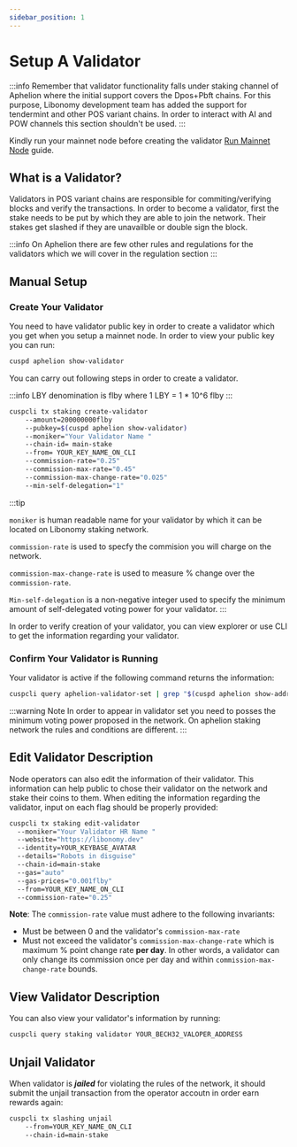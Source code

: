 ```yaml
---
sidebar_position: 1
---
```


# Setup A Validator

:::info
Remember that validator functionality falls under staking channel of Aphelion where the initial support covers the Dpos+Pbft chains. For this purpose, Libonomy development team has added the support for tendermint and other POS variant chains. In order to interact with AI and POW channels this section shouldn't be used.
:::

Kindly run your mainnet node before creating the validator [Run Mainnet Node](../Installation/join-staking-network.md) guide.

## What is a Validator?

Validators in POS variant chains are responsible for commiting/verifying blocks and verify the transactions. In order to become a validator, first the stake needs to be put by which they are able to join the network. Their stakes get slashed if they are unavailble or double sign the block.

:::info
On Aphelion there are few other rules and regulations for the validators which we will cover in the regulation section
:::

## Manual Setup

### Create Your Validator

You need to have validator public key in order to create a validator which you get when you setup a mainnet node.
In order to view your public key you can run:

```bash
cuspd aphelion show-validator
```

You can carry out following steps in order to create a validator.

:::info
LBY denomination is flby where 1 LBY = 1 \* 10^6 flby
:::

```bash
cuspcli tx staking create-validator
    --amount=200000000flby
    --pubkey=$(cuspd aphelion show-validator)
    --moniker="Your Validator Name "
    --chain-id= main-stake
    --from= YOUR_KEY_NAME_ON_CLI
    --commission-rate="0.25"
    --commission-max-rate="0.45"
    --commission-max-change-rate="0.025"
    --min-self-delegation="1"
```

:::tip

`moniker` is human readable name for your validator by which it can be located on Libonomy staking network.

`commission-rate` is used to specfy the commision you will charge on the network.

`commission-max-change-rate` is used to measure % change over the `commission-rate`.

`Min-self-delegation` is a non-negative integer used to specify the minimum amount of self-delegated voting power for your validator.
:::

In order to verify creation of your validator, you can view explorer or use CLI to get the information regarding your validator.

### Confirm Your Validator is Running

Your validator is active if the following command returns the information:

```bash
cuspcli query aphelion-validator-set | grep "$(cuspd aphelion show-address)"
```
:::warning Note
In order to appear in validator set you need to posses the minimum voting power proposed in the network. On aphelion staking network the rules and conditions are different.
:::


## Edit Validator Description

Node operators can also edit the information of their validator. This information can help public to chose their validator on the network and stake their coins to them. When editing the information regarding the validator, input on each flag should be properly provided:

```bash
cuspcli tx staking edit-validator
  --moniker="Your Validator HR Name " 
  --website="https://libonomy.dev" 
  --identity=YOUR_KEYBASE_AVATAR 
  --details="Robots in disguise" 
  --chain-id=main-stake 
  --gas="auto" 
  --gas-prices="0.001flby" 
  --from=YOUR_KEY_NAME_ON_CLI 
  --commission-rate="0.25"
```

**Note**: The `commission-rate` value must adhere to the following invariants:

- Must be between 0 and the validator's `commission-max-rate`
- Must not exceed the validator's `commission-max-change-rate` which is maximum
  % point change rate **per day**. In other words, a validator can only change
  its commission once per day and within `commission-max-change-rate` bounds.

## View Validator Description

You can also view your validator's information by running:

```bash
cuspcli query staking validator YOUR_BECH32_VALOPER_ADDRESS
```

## Unjail Validator

When validator is **_jailed_** for violating the rules of the network, it should submit the unjail transaction from the operator accoutn in order earn rewards again:

```bash
cuspcli tx slashing unjail 
	--from=YOUR_KEY_NAME_ON_CLI  
	--chain-id=main-stake
```

